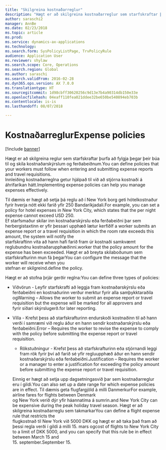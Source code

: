 ```yaml
---
title: "Skilgreina kostnaðarreglur"
description: "Hægt er að skilgreina kostnaðarreglur sem starfskraftar þurfa að fylgja þegar þeir færa inn og senda kostnaðarskýrslur og ferðabeiðnir í Microsoft Dynamics 365 for Finance and Operations."
author: saraschi2
manager: AnnBe
ms.date: 02/23/2018
ms.topic: article
ms.prod: 
ms.service: dynamics-ax-applications
ms.technology: 
ms.search.form: SysPolicyListPage, TrvPolicyRule
audience: Application User
ms.reviewer: shylaw
ms.search.scope: Core, Operations
ms.search.region: Global
ms.author: saraschi
ms.search.validFrom: 2016-02-28
ms.dyn365.ops.version: AX 7.0.0
ms.translationtype: HT
ms.sourcegitcommit: 1d98cbff30620256c9d13e7b4a90314db150e33e
ms.openlocfilehash: 04eaff110fea021ddee32be650be540894eb703b
ms.contentlocale: is-is
ms.lasthandoff: 08/07/2018

---
```


# <a name="expense-policies"></a><span data-ttu-id="d7d6c-103">Kostnaðarreglur</span><span class="sxs-lookup"><span data-stu-id="d7d6c-103">Expense policies</span></span>

[!include [banner](../includes/banner.md)]

<span data-ttu-id="d7d6c-104">Hægt er að skilgreina reglur sem starfskraftar þurfa að fylgja þegar þeir búa til og skila kostnaðarskýrslum og ferðabeiðnum.</span><span class="sxs-lookup"><span data-stu-id="d7d6c-104">You can define policies that your workers must follow when entering and submitting expense reports and travel requisitions.</span></span>         
<span data-ttu-id="d7d6c-105">Innleiðing kostnaðarreglna getur hjálpað til við að stjórna kostnaði á áhrifaríkan hátt.</span><span class="sxs-lookup"><span data-stu-id="d7d6c-105">Implementing expense policies can help you manage expenses effectively.</span></span>         

<span data-ttu-id="d7d6c-106">Til dæmis er hægt að setja þá reglu að í New York borg geti hótelkostnaður fyrir hverja nótt ekki farið yfir 250 Bandaríkjadali.</span><span class="sxs-lookup"><span data-stu-id="d7d6c-106">For example, you can set a policy for hotel expenses in New York City, which states that the per night expense cannot exceed USD 250.</span></span>       
<span data-ttu-id="d7d6c-107">Ef starfsmaður skilar inn kostnaðarskýrslu eða ferðabeiðni þar sem herbergistaxtinn er yfir þessari upphæð lætur kerfið</span><span class="sxs-lookup"><span data-stu-id="d7d6c-107">If a worker submits an expense report or a travel requisition in which the room rate exceeds this amount, the system will notify the</span></span>        
<span data-ttu-id="d7d6c-108">starfskraftinn vita að hann hafi farið fram úr kostnaði samkvæmt reglubundnu kostnaðarupphæðinni.</span><span class="sxs-lookup"><span data-stu-id="d7d6c-108">worker that the policy amount for the expense has been exceeded.</span></span> <span data-ttu-id="d7d6c-109">Hægt er að breyta skilaboðunum sem starfskrafturinn mun fá þegar</span><span class="sxs-lookup"><span data-stu-id="d7d6c-109">You can configure the message that the worker will receive when you</span></span>        
<span data-ttu-id="d7d6c-110">stefnan er skilgreind.</span><span class="sxs-lookup"><span data-stu-id="d7d6c-110">define the policy.</span></span>      
        
<span data-ttu-id="d7d6c-111">Hægt er að stofna þrjár gerðir reglna:</span><span class="sxs-lookup"><span data-stu-id="d7d6c-111">You can define three types of policies:</span></span>         
        
- <span data-ttu-id="d7d6c-112">Viðvörun - Leyfir starfskrafti að leggja fram kostnaðarskýrslu eða ferðabeiðni en kostnaðurinn verður merktur fyrir alla samþykktaraðila og</span><span class="sxs-lookup"><span data-stu-id="d7d6c-112">Warning – Allows the worker to submit an expense report or travel requisition but the expense will be marked for all approvers and</span></span>        
  <span data-ttu-id="d7d6c-113">fyrir síðari skýrslugerð.</span><span class="sxs-lookup"><span data-stu-id="d7d6c-113">for later reporting.</span></span>        

- <span data-ttu-id="d7d6c-114">Villa - Krefst þess að starfskrafturinn endurskoði kostnaðinn til að hann verði í samræmi við reglu áður en hann sendir kostnaðarskýrslu eða ferðabeiðni.</span><span class="sxs-lookup"><span data-stu-id="d7d6c-114">Error – Requires the worker to revise the expense to comply with the policy before submitting the expense report or travel requisition.</span></span>       
 
  - <span data-ttu-id="d7d6c-115">Rökstuðningur - Krefst þess að starfskrafturinn eða stjórnandi leggi fram rök fyrir því að farið sé yfir regluupphæð áður en hann sendir kostnaðarskýrslu eða ferðabeiðni.</span><span class="sxs-lookup"><span data-stu-id="d7d6c-115">Justification – Requires the worker or a manager to enter a justification for exceeding the policy amount before submitting the expense report or travel requisition.</span></span>        
 
  <span data-ttu-id="d7d6c-116">Einnig er hægt að setja upp dagsetningasvið þar sem kostnaðarreglur eru í gildi.</span><span class="sxs-lookup"><span data-stu-id="d7d6c-116">You can also set up a date range for which expense policies are in effect.</span></span> <span data-ttu-id="d7d6c-117">Til dæmis geta flugfargjöld á milli Danmerkur</span><span class="sxs-lookup"><span data-stu-id="d7d6c-117">For example, airline fares for flights between Denmark</span></span>      
  <span data-ttu-id="d7d6c-118">og New York verið dýr yfir háannatíma á sumrin.</span><span class="sxs-lookup"><span data-stu-id="d7d6c-118">and New York City can be expensive during the peak holiday travel season.</span></span> <span data-ttu-id="d7d6c-119">Hægt er að skilgreina kostnaðarreglu sem takmarkar</span><span class="sxs-lookup"><span data-stu-id="d7d6c-119">You can define a flight expense rule that restricts the</span></span>      
  <span data-ttu-id="d7d6c-120">flugkostnað til New York við 5000 DKK og hægt er að taka það fram að þessi regla verði í gildi á milli 15. mars og</span><span class="sxs-lookup"><span data-stu-id="d7d6c-120">cost of flights to New York City to a limit of DKK 5000, and you can specify that this rule be in effect between March 15 and</span></span>      
  <span data-ttu-id="d7d6c-121">15. september.</span><span class="sxs-lookup"><span data-stu-id="d7d6c-121">September 15.</span></span>

